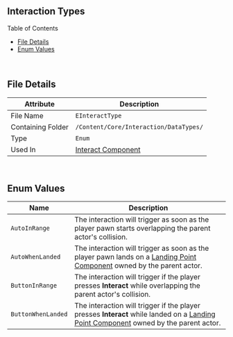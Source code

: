 ## Interaction Types

Table of Contents

- [File Details](#file-details)
- [Enum Values](#enum-values)

<br>

## File Details

| Attribute         | Description                                  |
| ----------------- | -------------------------------------------- |
| File Name         | `EInteractType`                              |
| Containing Folder | `/Content/Core/Interaction/DataTypes/`       |
| Type              | `Enum`                                       |
| Used In           | [Interact Component](./InteractComponent.md) |

<br>

## Enum Values

| Name               | Description                                                  |
| ------------------ | ------------------------------------------------------------ |
| `AutoInRange`      | The interaction will trigger as soon as the player pawn starts overlapping the parent actor's collision. |
| `AutoWhenLanded`   | The interaction will trigger as soon as the player pawn lands on a [Landing Point Component](../Landing_Points/LandingPointComponent.md) owned by the parent actor. |
| `ButtonInRange`    | The interaction will trigger if the player presses **Interact** while overlapping the parent actor's collision. |
| `ButtonWhenLanded` | The interaction will trigger if the player presses **Interact** while landed on a [Landing Point Component](../Landing_Points/LandingPointComponent.md) owned by the parent actor. |

